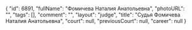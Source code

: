 {
    "id": 6891,
    "fullName": "Фомичева Наталия Анатольевна",
    "photoURL": "",
    "tags": [],
    "comment": "",
    "layout": "judge",
    "title": "Судья Фомичева Наталия Анатольевна",
    "court": null,
    "previousCourt": null,
    "career": null
}